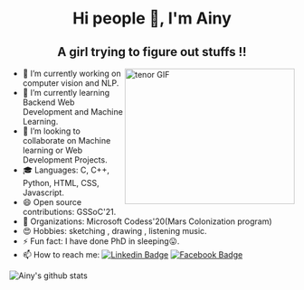 

<h1 align="center">Hi people 👋, I'm Ainy</h1>
<h2 align="center">A girl trying to figure out stuffs !! </h2>
<img align="right" src="https://media.giphy.com/media/pLgom5kv8PLnG/giphy.gif" alt="tenor GIF" width="300" height="240">

- 🔭 I’m currently working on computer vision and NLP.
- 🌱 I’m currently learning Backend Web Development and Machine Learning.
- 👯 I’m looking to collaborate on Machine learning or Web Development Projects.
- 🎓 Languages: C, C++, Python, HTML, CSS, Javascript.
- 😄 Open source contributions: GSSoC'21.
- 🎉 Organizations: Microsoft Codess'20(Mars Colonization program)
- 😍 Hobbies: sketching , drawing , listening music.
- ⚡ Fun fact: I have done PhD in sleeping😛.
- 📫 How to reach me: 
[![Linkedin Badge](https://img.shields.io/badge/-Ainy-green?style=flat-square&logo=Linkedin&logoColor=white&link=https://www.linkedin.com/in/ainy-123/)](https://www.linkedin.com/in/ainy-123/)
[![Facebook Badge](https://img.shields.io/badge/-Ainy-blue?style=flat-square&labelColor=3b5998&logo=facebook&logoColor=white&link=https://www.facebook.com/ainy.kumari.1)](https://www.facebook.com/ainy.kumari.1) 

![Ainy's github stats](https://github-readme-stats.vercel.app/api?username=ainy-123&show_icons=true&theme=radical)
